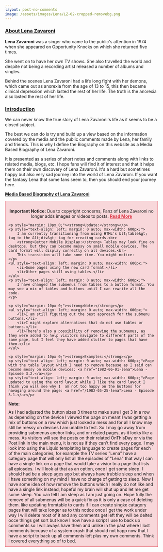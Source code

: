 ```yaml
---
layout: post-no-comments
image: /assets/images/Lena/LZ-02-cropped-removebg.png
---
```


<h3 id="about"><a href="#about">About Lena Zavaroni</a></h3>

<p><strong>Lena Zavaroni</strong> was a singer who came to the public's attention in 1974 when she appeared on Opportunity Knocks on which she returned five times.</p>

<p>She went on to have her own TV shows. She also travelled the world and despite not being a recording artist released a number of albums and singles.</p>

<p>Behind the scenes Lena Zavaroni had a life long fight with her demons, which came out as anorexia from the age of 13 to 15, this then became clinical depression which lasted the rest of her life. The truth is the anorexia also lasted the rest of her life.</p>

<h3 id="introduction"><a href="#introduction">Introduction</a></h3>

<p>We can never know the true story of Lena Zavaroni's life as it seems to be a closed subject.</p>

<p>The best we can do is try and build up a view based on the information covered by the media and the public comments made by Lena, her family and friends. This is why I define the Biography on this website as a Media Based Biography of Lena Zavaroni.</p>

<p>It is presented as a series of short notes and comments along with links to related media, blogs, etc. I hope fans will find it of interest and that it helps them on their own discovery of Lena Zavaroni. It's a hard but sometimes happy but also very sad journey into the world of Lena Zavaroni. If you want the fantasy Lena that some fans seem to, then you should end your journey here.</p>

<a href="/1963-11-04-lena-zavaroni"><strong>Media Based Biography of Lena Zavaroni</strong></a>

<div id="notice-banner" style="background: #f8d7da; padding: 10px; border: 1px solid #dc3545;">
    <p style="text-align: center;"><strong>Important Notice:</strong> Due to copyright concerns, Fanz of Lena Zavaroni no longer adds images or videos to posts. <a href="/2025-05-02-announcement" style="color: #dc3545; font-weight: bold;">Read More</a></p>
    
    <p style="margin: 10px 0;"><strong>Update:</strong></p>
    <p style="text-align: left; margin: 0 auto; max-width: 600px;">
        I am currently transitioning from using HTML's &lt;table&gt; tag to the &lt;div&gt; tag for creating cards.<br>
        <strong>Better Mobile Display:</strong> Tables may look fine on desktops, but they can become messy on small mobile devices. The card format will display correctly on all devices.<br>
        This transition will take some time. You might notice:
    </p>
    <ul style="text-align: left; margin: 0 auto; max-width: 600px;">
        <li>Some pages using the new card format.</li>
        <li>Other pages still using tables.</li>
    </ul>
    <p style="text-align: left; margin: 0 auto; max-width: 600px;">
        I have changed the submenus from tables to a button format. You may see a mix of tables and buttons until I can rewrite all the code.
    </p>

    <p style="margin: 10px 0;"><strong>Note:</strong></p>
    <ul style="text-align: left; margin: 0 auto; max-width: 600px;">
        <li>I am still figuring out the best approach for the submenu buttons.</li>
        <li>I might explore alternatives that do not use tables or buttons.</li>
        <li>There’s also a possibility of removing the submenus, as they were added to help visitors navigate to different parts of the same page, but I feel they have added clutter to pages that have them.</li>
    </ul>

    <p style="margin: 10px 0;"><strong>Examples:</strong></p>
    <p style="text-align: left; margin: 0 auto; max-width: 600px;">Page with the table layout which I need to remove because as I said can become messy on mobile devices: <a href="1982-06-01-lena">Lena - Episode 3.2.</a></p>
    <p style="text-align: left; margin: 0 auto; max-width: 600px;">Page updated to using the card layout while I like the card layout I think you will see why I  am not too happy on the buttons for navaging around the page: <a href="/1982-05-25-lena">Lena - Episode 3.1.</a></p>
<p style="margin: 10px 0;"><strong>Note:</strong></p><p style="text-align: left; margin: 0 auto; max-width: 600px;">As I had adjusted the button sizes 3 times to make sure I get 3 in a row as depending on the device I viewed the page on meant I was getting a mix of buttons on a row which just looked a mess and for all I know may still be messy on devices I am unable to test. So I may go away from providing  submenus anchor links, and or related pages, as it looks like a mess. As visitors will see the posts on their related OnThisDay or via the Post link in the main menu, it is not as if they can't find every page. I may look into using the Liquid templating language to create pages for each of the main categories, for example the TV series "Lena" have a category page that will  only list all the episodes of "Lena" that way I can have a single link on a page that would take a visior to a page that lists all epiosdes. I will look at that as an option, once I get some sleep. I should had be a sleep ages ago but always have trubble sleep and when I have something on my mind I have no charge of getting to sleep. Now I have some idea of how remove the buttons which I really do not like and have a single link instead, hopeful my brain will shut up and let me get some sleep. You can tell I am sleep as I am just going on. Hope fully the remove of all submenus will be a quick fix as it is only a case of deleting them. like updating fromtable to cards if I can create singke catagory pages that will take longer as to this notice once I get the work under way I will delete most of it and any comments get left they will be delted occe things get sort but know I now have a script I use to back up comments so I will aways have them and unlike in the past where I lost comments becuase of a system crash that should not happ now that I have a script to back up all comments left plus my own comments. Think I covered everything so of to bed.</p>    
</div>

<style>
.page-content {padding: 20px 0;}
</style>

